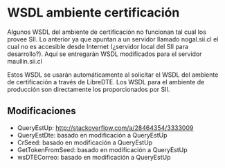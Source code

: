 WSDL ambiente certificación
===========================

Algunos WSDL del ambiente de certificación no funcionan tal cual los provee SII.
Lo anterior ya que apuntan a un servidor llamado nogal.sii.cl el cual no es
accesible desde Internet (¿servidor local del SII para desarrollo?).
Aquí se entregarán WSDL modificados para el servidor maullin.sii.cl

Estos WSDL se usarán automáticamente al solicitar el WSDL del ambiente de
certificación a través de LibreDTE. Los WSDL para el ambiente de producción son
directamente los proporcionados por SII.

Modificaciones
--------------

- QueryEstUp: http://stackoverflow.com/a/28464354/3333009
- QueryEstDte: basado en modificación a QueryEstUp
- CrSeed: basado en modificación a QueryEstUp
- GetTokenFromSeed: basado en modificación a QueryEstUp
- wsDTECorreo: basado en modificación a QueryEstUp
